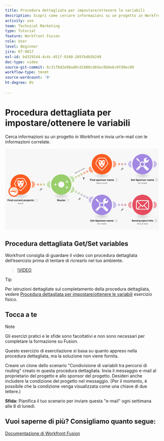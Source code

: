 ```yaml
---
title: Procedura dettagliata per impostare/ottenere le variabili
description: Scopri come cercare informazioni su un progetto in Workfront e inviare un messaggio e-mail con le informazioni correlate in [!DNL Adobe Workfront Fusion].
activity: use
team: Technical Marketing
type: Tutorial
feature: Workfront Fusion
role: User
level: Beginner
jira: KT-9017
exl-id: bd329144-4c4c-451f-9340-265fbdb5b249
doc-type: video
source-git-commit: 6c31f8d2e98ad8cd1880cd03ec0b0e6c0fd9ec09
workflow-type: tm+mt
source-wordcount: '0'
ht-degree: 0%

---
```


# Procedura dettagliata per impostare/ottenere le variabili

Cerca informazioni su un progetto in Workfront e invia un’e-mail con le informazioni correlate.

![Immagine dello scenario Fusion](assets/universal-connectors-and-routing-8.png)

## Procedura dettagliata Get/Set variables

Workfront consiglia di guardare il video con procedura dettagliata dell’esercizio prima di tentare di ricrearlo nel tuo ambiente.

>[!VIDEO](https://video.tv.adobe.com/v/335276/?quality=12&learn=on)

>[!TIP]
>
>Per istruzioni dettagliate sul completamento della procedura dettagliata, vedere [Procedura dettagliata per impostare/ottenere le variabili](https://experienceleague.adobe.com/docs/workfront-learn/tutorials-workfront/fusion/exercises/set-get-variables.html?lang=en) esercizio fisico.

## Tocca a te

>[!NOTE]
>
>Gli esercizi pratici e le sfide sono facoltativi e non sono necessari per completare la formazione su Fusion.

Questo esercizio di esercitazione si basa su quanto appreso nella procedura dettagliata, ma la soluzione non viene fornita.

Creare un clone dello scenario &quot;Condivisione di variabili tra percorsi di routing&quot; creato in questa procedura dettagliata. Invia il messaggio e-mail al proprietario del progetto e allo sponsor del progetto. Desideri anche includere la condizione del progetto nel messaggio. (Per il momento, è possibile che la condizione venga visualizzata come una chiave di due lettere.)

**Sfida:** Pianifica il tuo scenario per inviare questa &quot;e-mail&quot; ogni settimana alle 8 di lunedì.

## Vuoi saperne di più? Consigliamo quanto segue:

[Documentazione di Workfront Fusion](https://experienceleague.adobe.com/docs/workfront/using/adobe-workfront-fusion/workfront-fusion-2.html?lang=en)
